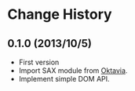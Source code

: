 Change History
=================

## 0.1.0 (2013/10/5)

* First version
* Import SAX module from [Oktavia](http://oktavia.info).
* Implement simple DOM API.
